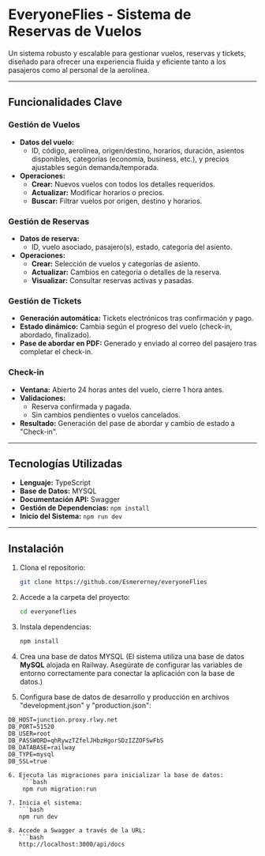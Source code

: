# EveryoneFlies - Sistema de Reservas de Vuelos

Un sistema robusto y escalable para gestionar vuelos, reservas y tickets, diseñado para ofrecer una experiencia fluida y eficiente tanto a los pasajeros como al personal de la aerolínea.

---

## Funcionalidades Clave  

### Gestión de Vuelos  
- **Datos del vuelo:**  
  - ID, código, aerolínea, origen/destino, horarios, duración, asientos disponibles, categorías (economía, business, etc.), y precios ajustables según demanda/temporada.  
- **Operaciones:**  
  - **Crear:** Nuevos vuelos con todos los detalles requeridos.  
  - **Actualizar:** Modificar horarios o precios.  
  - **Buscar:** Filtrar vuelos por origen, destino y horarios.  

### Gestión de Reservas  
- **Datos de reserva:**  
  - ID, vuelo asociado, pasajero(s), estado, categoría del asiento.  
- **Operaciones:**  
  - **Crear:** Selección de vuelos y categorías de asiento.  
  - **Actualizar:** Cambios en categoría o detalles de la reserva.  
  - **Visualizar:** Consultar reservas activas y pasadas.

### Gestión de Tickets  
- **Generación automática:** Tickets electrónicos tras confirmación y pago.  
- **Estado dinámico:** Cambia según el progreso del vuelo (check-in, abordado, finalizado).  
- **Pase de abordar en PDF:** Generado y enviado al correo del pasajero tras completar el check-in.

### Check-in  
- **Ventana:** Abierto 24 horas antes del vuelo, cierre 1 hora antes.  
- **Validaciones:**  
  - Reserva confirmada y pagada.  
  - Sin cambios pendientes o vuelos cancelados.  
- **Resultado:** Generación del pase de abordar y cambio de estado a "Check-in".

---

## Tecnologías Utilizadas  
- **Lenguaje:** TypeScript  
- **Base de Datos:** MYSQL  
- **Documentación API:** Swagger  
- **Gestión de Dependencias:** `npm install`  
- **Inicio del Sistema:** `npm run dev`  

---

## Instalación  
1. Clona el repositorio:  
   ```bash
   git clone https://github.com/Esmererney/everyoneFlies

2. Accede a la carpeta del proyecto:
   ```bash
   cd everyoneflies
   
3. Instala dependencias:
   ```bash
   npm install

4. Crea una base de datos MYSQL (El sistema utiliza una base de datos **MySQL** alojada en Railway. Asegúrate de configurar las variables de entorno correctamente para conectar la aplicación con la base de datos.)

5. Configura base de datos de desarrollo y producción en archivos "development.json" y "production.json":
```env
DB_HOST=junction.proxy.rlwy.net
DB_PORT=51520
DB_USER=root
DB_PASSWORD=qhRywzTZfelJHbzHgorSDzIZZOFSwFbS
DB_DATABASE=railway
DB_TYPE=mysql
DB_SSL=true

6. Ejecuta las migraciones para inicializar la base de datos:
    ```bash
    npm run migration:run

7. Inicia el sistema:
   ```bash
   npm run dev

8. Accede a Swagger a través de la URL:
   ```bash
   http://localhost:3000/api/docs




